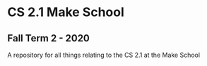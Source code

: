 # CS 2.1 Make School
## Fall Term 2 - 2020
A repository for all things relating to the CS 2.1 at the Make School
